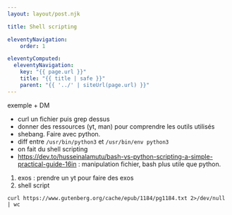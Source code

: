 ```yaml
---
layout: layout/post.njk

title: Shell scripting

eleventyNavigation:
    order: 1

eleventyComputed:
  eleventyNavigation:
    key: "{{ page.url }}"
    title: "{{ title | safe }}"
    parent: "{{ '../' | siteUrl(page.url) }}"
---
```



exemple + DM

- curl un fichier puis grep dessus
- donner des ressources (yt, man) pour comprendre les outils utilisés
- shebang. Faire avec python.
- diff entre `/usr/bin/python3` et `/usr/bin/env python3`
- on fait du shell scripting
- <https://dev.to/husseinalamutu/bash-vs-python-scripting-a-simple-practical-guide-16in> : manipulation fichier, bash plus utile que python.


1. exos : prendre un yt pour faire des exos
2. shell script

```
curl https://www.gutenberg.org/cache/epub/1184/pg1184.txt 2>/dev/null | wc
```
